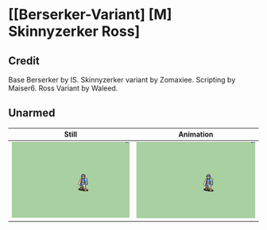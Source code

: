 # [\[Berserker-Variant\] \[M\] Skinnyzerker Ross]

## Credit

Base Berserker by IS.
Skinnyzerker variant by Zomaxiee.
Scripting by Maiser6.
Ross Variant by Waleed.
	
## Unarmed

| Still | Animation |
| :---: | :-------: |
| ![Unarmed still](./Unarmed_000.png) | ![Unarmed animation](./Unarmed.gif) |
